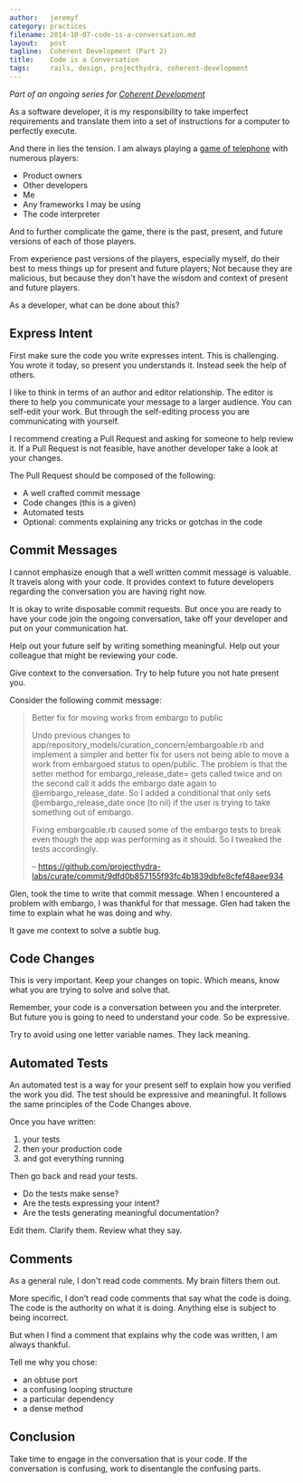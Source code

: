 ```yaml
---
author:   jeremyf
category: practices
filename: 2014-10-07-code-is-a-conversation.md
layout:   post
tagline:  Coherent Development (Part 2)
title:    Code is a Conversation
tags:     rails, design, projecthydra, coherent-development
---
```


*Part of an ongoing series for [Coherent Development](/practices/coherent-development-part-1/)*

As a software developer, it is my responsibility to take imperfect requirements
and translate them into a set of instructions for a computer to perfectly execute.

And there in lies the tension. I am always playing a [game of telephone](http://en.wikipedia.org/wiki/Chinese_whispers) with numerous players:

* Product owners
* Other developers
* Me
* Any frameworks I may be using
* The code interpreter

And to further complicate the game, there is the past, present, and future versions of each of those players.

From experience past versions of the players, especially myself, do their best to mess things up for present and future players; Not because they are malicious, but because they don't have the wisdom and context of present and future players.

As a developer, what can be done about this?

## Express Intent

First make sure the code you write expresses intent.
This is challenging.
You wrote it today, so present you understands it.
Instead seek the help of others.

I like to think in terms of an author and editor relationship.
The editor is there to help you communicate your message to a larger audience.
You can self-edit your work.
But through the self-editing process you are communicating with yourself.

I recommend creating a Pull Request and asking for someone to help review it.
If a Pull Request is not feasible, have another developer take a look at your changes.

The Pull Request should be composed of the following:

* A well crafted commit message
* Code changes (this is a given)
* Automated tests
* Optional: comments explaining any tricks or gotchas in the code

## Commit Messages

I cannot emphasize enough that a well written commit message is valuable.
It travels along with your code.
It provides context to future developers regarding the conversation you are having right now.

It is okay to write disposable commit requests.
But once you are ready to have your code join the ongoing conversation, take off your developer and put on your communication hat.

Help out your future self by writing something meaningful.
Help out your colleague that might be reviewing your code.

Give context to the conversation.
Try to help future you not hate present you.

Consider the following commit message:

> Better fix for moving works from embargo to public
>
> Undo previous changes to app/repository_models/curation_concern/embargoable.rb
> and implement a simpler and better fix for users not being able to
> move a work from embargoed status to open/public.  The problem is
> that the setter method for embargo_release_date= gets called twice
> and on the second call it adds the embargo date again to
> @embargo_release_date.  So I added a conditional that only sets
> @embargo_release_date once (to nil) if the user is trying to take
> something out of embargo.
>
> Fixing embargoable.rb caused some of the embargo tests to break even
> though the app was performing as it should.  So I tweaked the tests
> accordingly.
>
> – https://github.com/projecthydra-labs/curate/commit/9dfd0b857155f93fc4b1839dbfe8cfef48aee934

Glen, took the time to write that commit message.
When I encountered a problem with embargo, I was thankful for that message.
Glen had taken the time to explain what he was doing and why.

It gave me context to solve a subtle bug.

## Code Changes

This is very important.
Keep your changes on topic.
Which means, know what you are trying to solve and solve that.

Remember, your code is a conversation between you and the interpreter.
But future you is going to need to understand your code.
So be expressive.

Try to avoid using one letter variable names. They lack meaning.

## Automated Tests

An automated test is a way for your present self to explain how you verified the work you did.
The test should be expressive and meaningful.
It follows the same principles of the Code Changes above.

Once you have written:

1. your tests
1. then your production code
1. and got everything running

Then go back and read your tests.

* Do the tests make sense?
* Are the tests expressing your intent?
* Are the tests generating meaningful documentation?

Edit them. Clarify them. Review what they say.

## Comments

As a general rule, I don't read code comments.
My brain filters them out.

More specific, I don't read code comments that say what the code is doing.
The code is the authority on what it is doing.
Anything else is subject to being incorrect.

But when I find a comment that explains why the code was written, I am always thankful.

Tell me why you chose:

* an obtuse port
* a confusing looping structure
* a particular dependency
* a dense method

## Conclusion

Take time to engage in the conversation that is your code.
If the conversation is confusing, work to disentangle the confusing parts.

